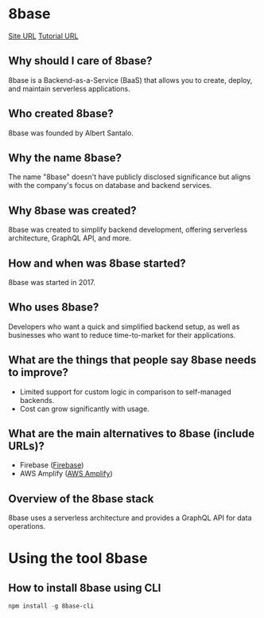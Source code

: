 # 8base

[Site URL](https://www.8base.com/)
[Tutorial URL](https://docs.8base.com/)

## Why should I care of 8base?

8base is a Backend-as-a-Service (BaaS) that allows you to create, deploy, and maintain serverless applications.

## Who created 8base?

8base was founded by Albert Santalo.

## Why the name 8base?

The name "8base" doesn't have publicly disclosed significance but aligns with the company's focus on database and backend services.

## Why 8base was created?

8base was created to simplify backend development, offering serverless architecture, GraphQL API, and more.

## How and when was 8base started?

8base was started in 2017.

## Who uses 8base?

Developers who want a quick and simplified backend setup, as well as businesses who want to reduce time-to-market for their applications.

## What are the things that people say 8base needs to improve?

- Limited support for custom logic in comparison to self-managed backends.
- Cost can grow significantly with usage.

## What are the main alternatives to 8base (include URLs)?

- Firebase ([Firebase](https://firebase.google.com/))
- AWS Amplify ([AWS Amplify](https://aws.amazon.com/amplify/))

## Overview of the 8base stack

8base uses a serverless architecture and provides a GraphQL API for data operations.

# Using the tool 8base

## How to install 8base using CLI

```powershell
npm install -g 8base-cli

